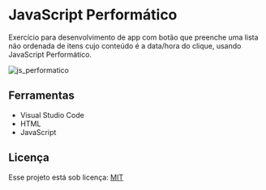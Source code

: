 # JavaScript Performático
Exercício para desenvolvimento de app com botão que preenche uma lista não ordenada de itens cujo conteúdo é a data/hora do clique, usando JavaScript Performático.

![js_performatico](https://user-images.githubusercontent.com/51829166/92609518-09fb5c00-f28d-11ea-9f74-07a8ef71c289.gif)



## Ferramentas
<ul><li>Visual Studio Code</li>
<li>HTML</li>
<li>JavaScript</li></ul>


## Licença
Esse projeto está sob licença: [MIT](https://choosealicense.com/licenses/mit/)
